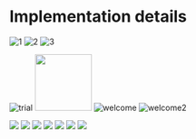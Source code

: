 # Implementation details

![1](/doc/img/1.png)
![2](./img/2.png)
![3](./img/3.png)



![trial](./img/trial.png)
<img src="http://url.to/trial.png" width="100">
![welcome](./img/welcome.png)
![welcome2](./img/welcome2.png)

![](./img/radiobut1.png)
![](./img/radiobut2.png)
![](./img/chckbx1.png)
![](./img/chbox2.png)
![](./img/slider1.png)
![](./img/type.png)
![](./img/TMView.png)

